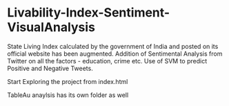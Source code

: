 # Livability-Index-Sentiment-VisualAnalysis
State Living Index calculated by the government of India and posted on its official website has been augmented. Addition of Sentimental Analysis from Twitter on all the factors - education, crime etc. Use of SVM to predict Positive and Negative Tweets.

Start Exploring the project from index.html

TableAu anaylsis has its own folder as well
